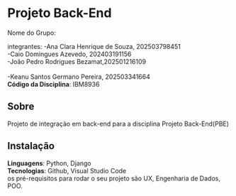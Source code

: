 # Projeto Back-End 

Nome do Grupo:

integrantes:
-Ana Clara Henrique de Souza, 202503798451<br>
-Caio Domingues Azevedo, 202403191156<br>
-João Pedro Rodrigues Bezamat,202501216109<br><br>
-Keanu Santos Germano Pereira, 202503341664<br>
**Código da Disciplina**: IBM8936<br>

## Sobre 
Projeto de integração em back-end para a disciplina Projeto Back-End(PBE)<br>

## Instalação 
**Linguagens**: Python, Django<br>
**Tecnologias**: Github, Visual Studio Code<br>
 os pré-requisitos para rodar o seu projeto são UX, Engenharia de Dados, POO.

